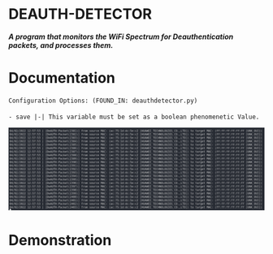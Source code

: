# DEAUTH-DETECTOR #

___A program that monitors the WiFi Spectrum for Deauthentication packets, and processes them.___

Documentation
=============

    Configuration Options: (FOUND_IN: deauthdetector.py)
    
    - save |-| This variable must be set as a boolean phenomenetic Value.


![alt text](https://github.com/ethicalpunk/deauth-detector/blob/main/docs/img_1.png)

Demonstration
=============
